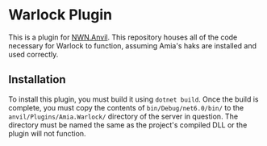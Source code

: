 ﻿# Warlock Plugin

This is a plugin for [NWN.Anvil](https://github.com/nwn-dotnet/Anvil). This repository houses all of the code necessary
for Warlock to function, assuming Amia's haks are installed and used correctly.

## Installation

To install this plugin, you must build it using `dotnet build`. Once the build is complete, you must copy the contents
of `bin/Debug/net6.0/bin/` to the `anvil/Plugins/Amia.Warlock/` directory of the server in question. The directory must
be named the same as the project's compiled DLL or the plugin will not function.